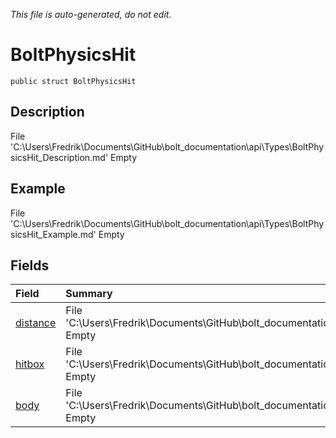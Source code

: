 *This file is auto-generated, do not edit.*

# BoltPhysicsHit
`public struct BoltPhysicsHit`
## Description
File 'C:\Users\Fredrik\Documents\GitHub\bolt_documentation\api\Types\BoltPhysicsHit_Description.md' Empty
## Example
File 'C:\Users\Fredrik\Documents\GitHub\bolt_documentation\api\Types\BoltPhysicsHit_Example.md' Empty
## Fields
| Field | Summary |
|:-----|:--------|
|[distance](BoltPhysicsHit/F/distance.md)|File 'C:\Users\Fredrik\Documents\GitHub\bolt_documentation\api\Types\BoltPhysicsHit\F\distance_Summary.md' Empty|
|[hitbox](BoltPhysicsHit/F/hitbox.md)|File 'C:\Users\Fredrik\Documents\GitHub\bolt_documentation\api\Types\BoltPhysicsHit\F\hitbox_Summary.md' Empty|
|[body](BoltPhysicsHit/F/body.md)|File 'C:\Users\Fredrik\Documents\GitHub\bolt_documentation\api\Types\BoltPhysicsHit\F\body_Summary.md' Empty|
